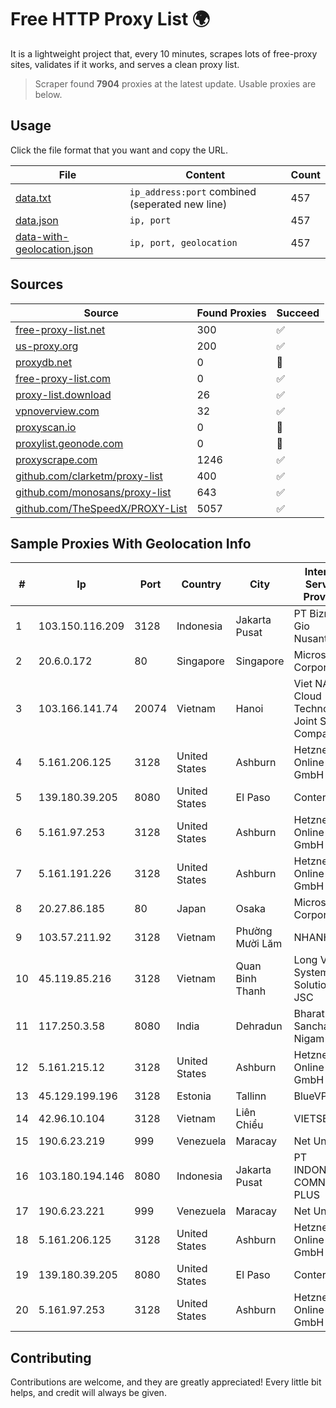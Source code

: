 
# Free HTTP Proxy List 🌍

It is a lightweight project that, every 10 minutes, scrapes lots of free-proxy sites, validates if it works, and serves a clean proxy list.


> Scraper found **7904** proxies at the latest update. Usable proxies are below.

## Usage

Click the file format that you want and copy the URL.


|File|Content|Count|
|----|-------|-----|
|[data.txt](https://raw.githubusercontent.com/themiralay/Proxy-List-World/master/data.txt)|`ip_address:port` combined (seperated new line)|457|
|[data.json](https://raw.githubusercontent.com/themiralay/Proxy-List-World/master/data.json)|`ip, port`|457|
|[data-with-geolocation.json](https://raw.githubusercontent.com/themiralay/Proxy-List-World/master/data-with-geolocation.json)|`ip, port, geolocation`|457|

## Sources

|Source|Found Proxies|Succeed|
|------|-------------|-------|
|[free-proxy-list.net](https://free-proxy-list.net)|300|✅|
|[us-proxy.org](https://www.us-proxy.org)|200|✅|
|[proxydb.net](http://proxydb.net)|0|🚫|
|[free-proxy-list.com](https://free-proxy-list.com/?page=&port=&type%5B%5D=http&type%5B%5D=https&up_time=0&search=Search)|0|✅|
|[proxy-list.download](https://www.proxy-list.download/HTTP)|26|✅|
|[vpnoverview.com](https://vpnoverview.com/privacy/anonymous-browsing/free-proxy-servers)|32|✅|
|[proxyscan.io](https://www.proxyscan.io)|0|🚫|
|[proxylist.geonode.com](https://proxylist.geonode.com/api/proxy-list?limit=300&page=1&sort_by=lastChecked&sort_type=desc&protocols=http,https)|0|🚫|
|[proxyscrape.com](https://api.proxyscrape.com/v2/?request=displayproxies&protocol=http&timeout=10000&country=all&ssl=all&anonymity=all)|1246|✅|
|[github.com/clarketm/proxy-list](https://raw.githubusercontent.com/clarketm/proxy-list/master/proxy-list-raw.txt)|400|✅|
|[github.com/monosans/proxy-list](https://raw.githubusercontent.com/monosans/proxy-list/main/proxies/http.txt)|643|✅|
|[github.com/TheSpeedX/PROXY-List](https://raw.githubusercontent.com/TheSpeedX/PROXY-List/master/http.txt)|5057|✅|


## Sample Proxies With Geolocation Info

|#|Ip|Port|Country|City|Internet Service Provider|
|-|--|----|-------|----|-------------------------|
|1|103.150.116.209|3128|Indonesia|Jakarta Pusat|PT Biznet Gio Nusantara|
|2|20.6.0.172|80|Singapore|Singapore|Microsoft Corporation|
|3|103.166.141.74|20074|Vietnam|Hanoi|Viet NAM Cloud Technology Joint Stock Company|
|4|5.161.206.125|3128|United States|Ashburn|Hetzner Online GmbH|
|5|139.180.39.205|8080|United States|El Paso|Conterra|
|6|5.161.97.253|3128|United States|Ashburn|Hetzner Online GmbH|
|7|5.161.191.226|3128|United States|Ashburn|Hetzner Online GmbH|
|8|20.27.86.185|80|Japan|Osaka|Microsoft Corporation|
|9|103.57.211.92|3128|Vietnam|Phường Mười Lăm|NHANHOA|
|10|45.119.85.216|3128|Vietnam|Quan Binh Thanh|Long Van System Solution JSC|
|11|117.250.3.58|8080|India|Dehradun|Bharat Sanchar Nigam Ltd|
|12|5.161.215.12|3128|United States|Ashburn|Hetzner Online GmbH|
|13|45.129.199.196|3128|Estonia|Tallinn|BlueVPS OU|
|14|42.96.10.104|3128|Vietnam|Liên Chiểu|VIETSERVER|
|15|190.6.23.219|999|Venezuela|Maracay|Net Uno|
|16|103.180.194.146|8080|Indonesia|Jakarta Pusat|PT INDONESIA COMNETS PLUS|
|17|190.6.23.221|999|Venezuela|Maracay|Net Uno|
|18|5.161.206.125|3128|United States|Ashburn|Hetzner Online GmbH|
|19|139.180.39.205|8080|United States|El Paso|Conterra|
|20|5.161.97.253|3128|United States|Ashburn|Hetzner Online GmbH|



## Contributing

Contributions are welcome, and they are greatly appreciated! Every
little bit helps, and credit will always be given.

